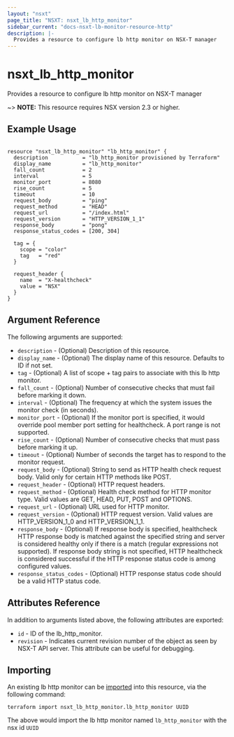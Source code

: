 ```yaml
---
layout: "nsxt"
page_title: "NSXT: nsxt_lb_http_monitor"
sidebar_current: "docs-nsxt-lb-monitor-resource-http"
description: |-
  Provides a resource to configure lb http monitor on NSX-T manager
---
```


# nsxt_lb_http_monitor

Provides a resource to configure lb http monitor on NSX-T manager

~> **NOTE:** This resource requires NSX version 2.3 or higher.

## Example Usage

```hcl

resource "nsxt_lb_http_monitor" "lb_http_monitor" {
  description           = "lb_http_monitor provisioned by Terraform"
  display_name          = "lb_http_monitor"
  fall_count            = 2
  interval              = 5
  monitor_port          = 8080
  rise_count            = 5
  timeout               = 10
  request_body          = "ping"
  request_method        = "HEAD"
  request_url           = "/index.html"
  request_version       = "HTTP_VERSION_1_1"
  response_body         = "pong"
  response_status_codes = [200, 304]

  tag = {
    scope = "color"
    tag   = "red"
  }

  request_header {
    name  = "X-healthcheck"
    value = "NSX"
  }
}
```

## Argument Reference

The following arguments are supported:

* `description` - (Optional) Description of this resource.
* `display_name` - (Optional) The display name of this resource. Defaults to ID if not set.
* `tag` - (Optional) A list of scope + tag pairs to associate with this lb http monitor.
* `fall_count` - (Optional) Number of consecutive checks that must fail before marking it down.
* `interval` - (Optional) The frequency at which the system issues the monitor check (in seconds).
* `monitor_port` - (Optional) If the monitor port is specified, it would override pool member port setting for healthcheck. A port range is not supported.
* `rise_count` - (Optional) Number of consecutive checks that must pass before marking it up.
* `timeout` - (Optional) Number of seconds the target has to respond to the monitor request.
* `request_body` - (Optional) String to send as HTTP health check request body. Valid only for certain HTTP methods like POST.
* `request_header` - (Optional) HTTP request headers.
* `request_method` - (Optional) Health check method for HTTP monitor type. Valid values are GET, HEAD, PUT, POST and OPTIONS.
* `request_url` - (Optional) URL used for HTTP monitor.
* `request_version` - (Optional) HTTP request version. Valid values are HTTP_VERSION_1_0 and HTTP_VERSION_1_1.
* `response_body` - (Optional) If response body is specified, healthcheck HTTP response body is matched against the specified string and server is considered healthy only if there is a match (regular expressions not supported). If response body string is not specified, HTTP healthcheck is considered successful if the HTTP response status code is among configured values.
* `response_status_codes` - (Optional) HTTP response status code should be a valid HTTP status code.


## Attributes Reference

In addition to arguments listed above, the following attributes are exported:

* `id` - ID of the lb_http_monitor.
* `revision` - Indicates current revision number of the object as seen by NSX-T API server. This attribute can be useful for debugging.


## Importing

An existing lb http monitor can be [imported][docs-import] into this resource, via the following command:

[docs-import]: /docs/import/index.html

```
terraform import nsxt_lb_http_monitor.lb_http_monitor UUID
```

The above would import the lb http monitor named `lb_http_monitor` with the nsx id `UUID`
